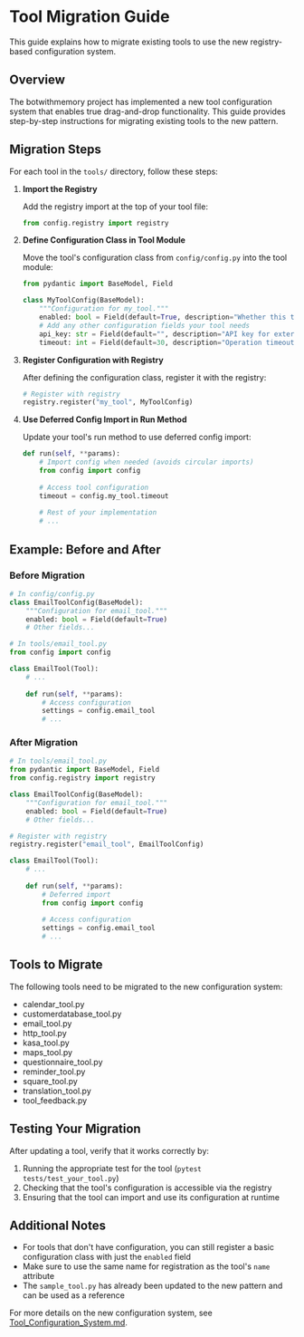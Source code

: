 # Tool Migration Guide

This guide explains how to migrate existing tools to use the new registry-based configuration system.

## Overview

The botwithmemory project has implemented a new tool configuration system that enables true drag-and-drop functionality. This guide provides step-by-step instructions for migrating existing tools to the new pattern.

## Migration Steps

For each tool in the `tools/` directory, follow these steps:

1. **Import the Registry**

   Add the registry import at the top of your tool file:

   ```python
   from config.registry import registry
   ```

2. **Define Configuration Class in Tool Module**

   Move the tool's configuration class from `config/config.py` into the tool module:

   ```python
   from pydantic import BaseModel, Field

   class MyToolConfig(BaseModel):
       """Configuration for my_tool."""
       enabled: bool = Field(default=True, description="Whether this tool is enabled by default")
       # Add any other configuration fields your tool needs
       api_key: str = Field(default="", description="API key for external service")
       timeout: int = Field(default=30, description="Operation timeout in seconds")
   ```

3. **Register Configuration with Registry**

   After defining the configuration class, register it with the registry:

   ```python
   # Register with registry
   registry.register("my_tool", MyToolConfig)
   ```

4. **Use Deferred Config Import in Run Method**

   Update your tool's run method to use deferred config import:

   ```python
   def run(self, **params):
       # Import config when needed (avoids circular imports)
       from config import config
       
       # Access tool configuration
       timeout = config.my_tool.timeout
       
       # Rest of your implementation
       # ...
   ```

## Example: Before and After

### Before Migration

```python
# In config/config.py
class EmailToolConfig(BaseModel):
    """Configuration for email_tool."""
    enabled: bool = Field(default=True)
    # Other fields...

# In tools/email_tool.py
from config import config

class EmailTool(Tool):
    # ...
    
    def run(self, **params):
        # Access configuration
        settings = config.email_tool
        # ...
```

### After Migration

```python
# In tools/email_tool.py
from pydantic import BaseModel, Field
from config.registry import registry

class EmailToolConfig(BaseModel):
    """Configuration for email_tool."""
    enabled: bool = Field(default=True)
    # Other fields...

# Register with registry
registry.register("email_tool", EmailToolConfig)

class EmailTool(Tool):
    # ...
    
    def run(self, **params):
        # Deferred import
        from config import config
        
        # Access configuration
        settings = config.email_tool
        # ...
```

## Tools to Migrate

The following tools need to be migrated to the new configuration system:

- calendar_tool.py
- customerdatabase_tool.py
- email_tool.py
- http_tool.py
- kasa_tool.py
- maps_tool.py
- questionnaire_tool.py
- reminder_tool.py
- square_tool.py
- translation_tool.py
- tool_feedback.py

## Testing Your Migration

After updating a tool, verify that it works correctly by:

1. Running the appropriate test for the tool (`pytest tests/test_your_tool.py`)
2. Checking that the tool's configuration is accessible via the registry
3. Ensuring that the tool can import and use its configuration at runtime

## Additional Notes

- For tools that don't have configuration, you can still register a basic configuration class with just the `enabled` field
- Make sure to use the same name for registration as the tool's `name` attribute
- The `sample_tool.py` has already been updated to the new pattern and can be used as a reference

For more details on the new configuration system, see [Tool_Configuration_System.md](Tool_Configuration_System.md).